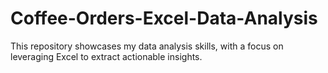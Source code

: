 # Coffee-Orders-Excel-Data-Analysis
This repository showcases my data analysis skills, with a focus on leveraging Excel to extract actionable insights. 
